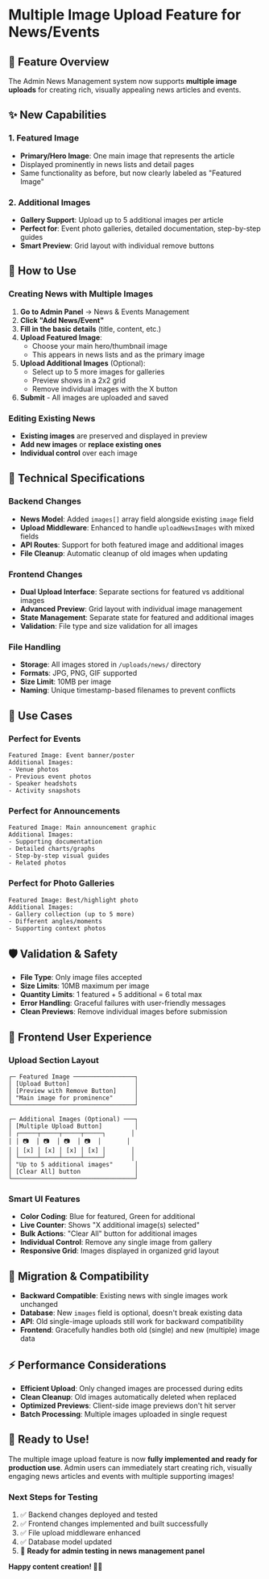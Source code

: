 # Multiple Image Upload Feature for News/Events

## 🎉 Feature Overview

The Admin News Management system now supports **multiple image uploads** for creating rich, visually appealing news articles and events.

## ✨ New Capabilities

### **1. Featured Image**
- **Primary/Hero Image**: One main image that represents the article
- Displayed prominently in news lists and detail pages
- Same functionality as before, but now clearly labeled as "Featured Image"

### **2. Additional Images**
- **Gallery Support**: Upload up to 5 additional images per article
- **Perfect for**: Event photo galleries, detailed documentation, step-by-step guides
- **Smart Preview**: Grid layout with individual remove buttons

## 🚀 How to Use

### **Creating News with Multiple Images**

1. **Go to Admin Panel** → News & Events Management
2. **Click "Add News/Event"**
3. **Fill in the basic details** (title, content, etc.)
4. **Upload Featured Image**:
   - Choose your main hero/thumbnail image
   - This appears in news lists and as the primary image
5. **Upload Additional Images** (Optional):
   - Select up to 5 more images for galleries
   - Preview shows in a 2x2 grid
   - Remove individual images with the X button
6. **Submit** - All images are uploaded and saved

### **Editing Existing News**

- **Existing images** are preserved and displayed in preview
- **Add new images** or **replace existing ones**
- **Individual control** over each image

## 🔧 Technical Specifications

### **Backend Changes**
- **News Model**: Added `images[]` array field alongside existing `image` field
- **Upload Middleware**: Enhanced to handle `uploadNewsImages` with mixed fields
- **API Routes**: Support for both featured image and additional images
- **File Cleanup**: Automatic cleanup of old images when updating

### **Frontend Changes**
- **Dual Upload Interface**: Separate sections for featured vs additional images
- **Advanced Preview**: Grid layout with individual image management
- **State Management**: Separate state for featured and additional images
- **Validation**: File type and size validation for all images

### **File Handling**
- **Storage**: All images stored in `/uploads/news/` directory
- **Formats**: JPG, PNG, GIF supported
- **Size Limit**: 10MB per image
- **Naming**: Unique timestamp-based filenames to prevent conflicts

## 🎯 Use Cases

### **Perfect for Events**
```
Featured Image: Event banner/poster
Additional Images: 
- Venue photos
- Previous event photos  
- Speaker headshots
- Activity snapshots
```

### **Perfect for Announcements**
```
Featured Image: Main announcement graphic
Additional Images:
- Supporting documentation
- Detailed charts/graphs
- Step-by-step visual guides
- Related photos
```

### **Perfect for Photo Galleries**
```
Featured Image: Best/highlight photo
Additional Images:
- Gallery collection (up to 5 more)
- Different angles/moments
- Supporting context photos
```

## 🛡️ Validation & Safety

- **File Type**: Only image files accepted
- **Size Limits**: 10MB maximum per image
- **Quantity Limits**: 1 featured + 5 additional = 6 total max
- **Error Handling**: Graceful failures with user-friendly messages
- **Clean Previews**: Remove individual images before submission

## 📱 Frontend User Experience

### **Upload Section Layout**
```
┌─ Featured Image ─────────────────┐
│ [Upload Button]                  │
│ [Preview with Remove Button]     │
│ "Main image for prominence"      │
└──────────────────────────────────┘

┌─ Additional Images (Optional) ───┐
│ [Multiple Upload Button]         │
│ ┌─────┬─────┬─────┬─────┐       │
│ │ 📷  │ 📷  │ 📷  │ 📷  │       │
│ │ [x] │ [x] │ [x] │ [x] │       │
│ └─────┴─────┴─────┴─────┘       │
│ "Up to 5 additional images"      │
│ [Clear All] button               │
└──────────────────────────────────┘
```

### **Smart UI Features**
- **Color Coding**: Blue for featured, Green for additional
- **Live Counter**: Shows "X additional image(s) selected"
- **Bulk Actions**: "Clear All" button for additional images
- **Individual Control**: Remove any single image from gallery
- **Responsive Grid**: Images displayed in organized grid layout

## 🚦 Migration & Compatibility

- **Backward Compatible**: Existing news with single images work unchanged
- **Database**: New `images` field is optional, doesn't break existing data
- **API**: Old single-image uploads still work for backward compatibility
- **Frontend**: Gracefully handles both old (single) and new (multiple) image data

## ⚡ Performance Considerations

- **Efficient Upload**: Only changed images are processed during edits
- **Clean Cleanup**: Old images automatically deleted when replaced
- **Optimized Previews**: Client-side image previews don't hit server
- **Batch Processing**: Multiple images uploaded in single request

## 🎊 Ready to Use!

The multiple image upload feature is now **fully implemented and ready for production use**. Admin users can immediately start creating rich, visually engaging news articles and events with multiple supporting images!

### **Next Steps for Testing**
1. ✅ Backend changes deployed and tested
2. ✅ Frontend changes implemented and built successfully  
3. ✅ File upload middleware enhanced
4. ✅ Database model updated
5. 🔄 **Ready for admin testing in news management panel**

**Happy content creation! 📸✨**
